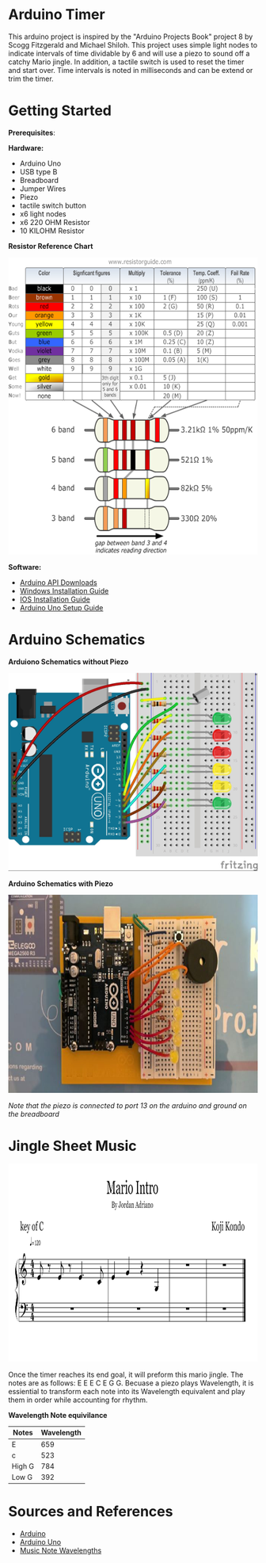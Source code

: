 # Arduino Timer

This arduino project is inspired by the "Arduino Projects Book" project 8 by Scogg Fitzgerald and Michael Shiloh. This project uses simple light nodes to indicate intervals of time dividable  by 6 and will use a piezo to sound off a catchy Mario jingle. In addition, a tactile switch is used to reset the timer and start over. Time intervals is noted in milliseconds and can be extend or trim the timer. 

# Getting Started
  
  **Prerequisites**:
  
  **Hardware:**
  - Arduino Uno
  - USB type B
  - Breadboard
  - Jumper Wires
  - Piezo  
  - tactile switch button
  - x6 light nodes
  - x6 220 OHM Resistor
  - 10 KILOHM Resistor

 **Resistor Reference Chart**
  
 
 <img src="Project Pictures/Resistor-Chart.png" width="700" height="600">
 
 **Software:**
 
 - [Arduino API Downloads](https://www.arduino.cc/en/main/software)
 - [Windows Installation Guide](https://www.arduino.cc/en/guide/windows)
 - [IOS Installation Guide](https://www.arduino.cc/en/guide/macOSX)
 - [Arduino Uno Setup Guide](https://www.arduino.cc/en/Guide/ArduinoUno)
 
 
 # Arduino Schematics
 
 **Arduiono Schematics without Piezo**
 
 <img src="Project Pictures/Arduino Blueprints.jpg" width="700" height="400">
 
 **Arduino Schematics with Piezo**
 
 <img src="Project Pictures/Arduino Timer Schematic.jpg"  width="700" height="400">
 
 *Note that the piezo is connected to port 13 on the arduino and ground on the breadboard*
 
 
# Jingle Sheet Music

<img src = "Project Pictures/Mario Intro Sheet Music.PNG" width="900" height="400">

Once the timer reaches its end goal, it will preform this mario jingle. The notes are as follows: E E E C E G G. Becuase a piezo plays Wavelength, it is essiential to transform each note into its Wavelength equivalent and play them in order while accounting for rhythm.

**Wavelength Note equivilance** 

|Notes          | Wavelength     |
| ------------- | ---------------|
| E             | 659            | 
| c             | 523            |  
| High G        | 784            |   
| Low G         | 392            | 

# Sources and References


 - [Arduino](https://www.arduino.cc/)
 - [Arduino Uno](https://store.arduino.cc/usa/arduino-starter-kit)
 - [Music Note Wavelengths](https://pages.mtu.edu/~suits/notefreqs.html)
